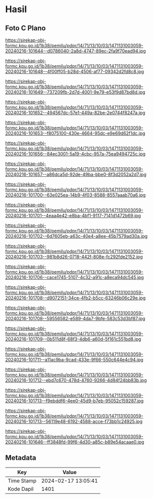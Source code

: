 # Hasil

## Foto C Plano

https://sirekap-obj-formc.kpu.go.id/1b38/pemilu/pdpr/14/71/13/10/03/1471131003059-20240216-101644--d0786040-2a8d-4747-89ec-2fa9f70ead94.jpg

https://sirekap-obj-formc.kpu.go.id/1b38/pemilu/pdpr/14/71/13/10/03/1471131003059-20240216-101648--4f00ff05-b28d-4506-af77-09342d2fd8c8.jpg

https://sirekap-obj-formc.kpu.go.id/1b38/pemilu/pdpr/14/71/13/10/03/1471131003059-20240216-101649--737209fb-2d7d-4001-9e79-e53f9d87bd8d.jpg

https://sirekap-obj-formc.kpu.go.id/1b38/pemilu/pdpr/14/71/13/10/03/1471131003059-20240216-101652--494567dc-57e1-449a-82be-2e0744f8247a.jpg

https://sirekap-obj-formc.kpu.go.id/1b38/pemilu/pdpr/14/71/13/10/03/1471131003059-20240216-101653--f8075100-430e-4664-95dc-e9e69d62f1dc.jpg

https://sirekap-obj-formc.kpu.go.id/1b38/pemilu/pdpr/14/71/13/10/03/1471131003059-20240216-101656--84ec3001-5a19-4cbc-957a-75ea9494725c.jpg

https://sirekap-obj-formc.kpu.go.id/1b38/pemilu/pdpr/14/71/13/10/03/1471131003059-20240216-101657--a86dca5d-92de-49ba-bbe0-8f3d2052a2d7.jpg

https://sirekap-obj-formc.kpu.go.id/1b38/pemilu/pdpr/14/71/13/10/03/1471131003059-20240216-101700--63e025ea-14b9-4f03-8588-8557aaab70a6.jpg

https://sirekap-obj-formc.kpu.go.id/1b38/pemilu/pdpr/14/71/13/10/03/1471131003059-20240216-101701--4eaa4e42-e8ba-4bf1-9117-7141d1472b69.jpg

https://sirekap-obj-formc.kpu.go.id/1b38/pemilu/pdpr/14/71/13/10/03/1471131003059-20240216-101702--6d7605eb-a63c-40e4-a8ee-45b7579ad30a.jpg

https://sirekap-obj-formc.kpu.go.id/1b38/pemilu/pdpr/14/71/13/10/03/1471131003059-20240216-101703--981b8d26-0718-442f-808e-fc292fde2152.jpg

https://sirekap-obj-formc.kpu.go.id/1b38/pemilu/pdpr/14/71/13/10/03/1471131003059-20240216-101706--cace1745-5107-4c32-a91c-a8eca94dc545.jpg

https://sirekap-obj-formc.kpu.go.id/1b38/pemilu/pdpr/14/71/13/10/03/1471131003059-20240216-101708--d9072151-34ce-4fb2-b5cc-63246b06c29e.jpg

https://sirekap-obj-formc.kpu.go.id/1b38/pemilu/pdpr/14/71/13/10/03/1471131003059-20240216-101708--59556582-e589-4da7-9bfe-583c53d3bf87.jpg

https://sirekap-obj-formc.kpu.go.id/1b38/pemilu/pdpr/14/71/13/10/03/1471131003059-20240216-101709--0b511d8f-68f3-4db6-a60d-5f161c551bd8.jpg

https://sirekap-obj-formc.kpu.go.id/1b38/pemilu/pdpr/14/71/13/10/03/1471131003059-20240216-101711--a11ac9ba-9cad-433e-9f66-550c644e4c94.jpg

https://sirekap-obj-formc.kpu.go.id/1b38/pemilu/pdpr/14/71/13/10/03/1471131003059-20240216-101712--ebd7c670-478d-4760-9266-4d84f24bb83b.jpg

https://sirekap-obj-formc.kpu.go.id/1b38/pemilu/pdpr/14/71/13/10/03/1471131003059-20240216-101713--f9ebddf6-4ee0-45d9-b7eb-95052c159287.jpg

https://sirekap-obj-formc.kpu.go.id/1b38/pemilu/pdpr/14/71/13/10/03/1471131003059-20240216-101713--56119e48-6192-4588-acce-f73bb1c24925.jpg

https://sirekap-obj-formc.kpu.go.id/1b38/pemilu/pdpr/14/71/13/10/03/1471131003059-20240216-101646--ff3848fd-99f6-4d30-a85c-b89e54acaae0.jpg


## Metadata

| Key        | Value               |
| ---------- | ------------------- |
| Time Stamp | 2024-02-17 13:05:41 |
| Kode Dapil | 1401                |



